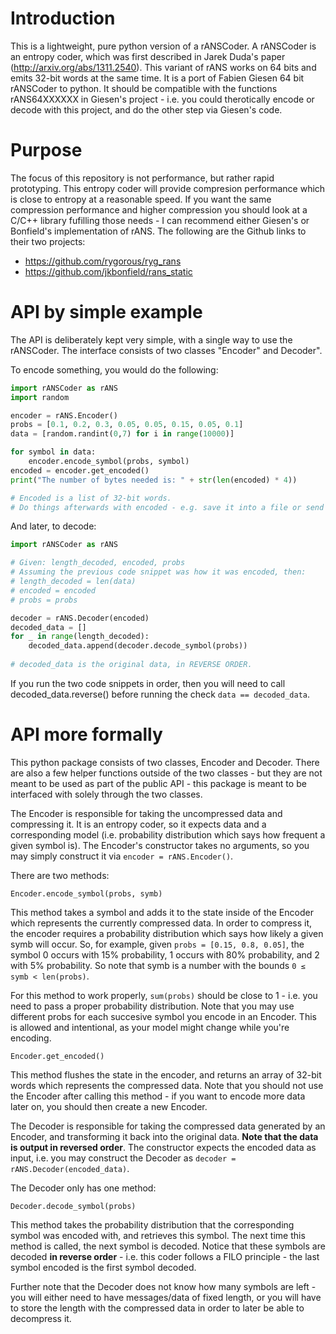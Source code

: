 # Introduction
This is a lightweight, pure python version of a rANSCoder. A rANSCoder is an entropy coder, which was first described in Jarek Duda's paper (http://arxiv.org/abs/1311.2540). This variant of rANS works on 64 bits and emits 32-bit words at the same time. It is a port of Fabien Giesen 64 bit rANSCoder to python. It should be compatible with the functions rANS64XXXXXX in Giesen's project - i.e. you could therotically encode or decode with this project, and do the other step via Giesen's code.

# Purpose

The focus of this repository is not performance, but rather rapid prototyping. This entropy coder will provide compresion performance which is close to entropy at a reasonable speed. If you want the same compression performance and higher compression you should look at a C/C++ library fufilling those needs - I can recommend either Giesen's or Bonfield's implementation of rANS. The following are the Github links to their two projects:

-    https://github.com/rygorous/ryg_rans
-    https://github.com/jkbonfield/rans_static

# API by simple example

The API is deliberately kept very simple, with a single way to use the rANSCoder. The interface consists of two classes "Encoder" and Decoder".

To encode something, you would do the following:

```python
import rANSCoder as rANS
import random

encoder = rANS.Encoder()
probs = [0.1, 0.2, 0.3, 0.05, 0.05, 0.15, 0.05, 0.1]
data = [random.randint(0,7) for i in range(10000)]

for symbol in data:
    encoder.encode_symbol(probs, symbol)
encoded = encoder.get_encoded()
print("The number of bytes needed is: " + str(len(encoded) * 4))

# Encoded is a list of 32-bit words.
# Do things afterwards with encoded - e.g. save it into a file or send it somewhere.
```

And later, to decode:

```python
import rANSCoder as rANS

# Given: length_decoded, encoded, probs
# Assuming the previous code snippet was how it was encoded, then:
# length_decoded = len(data) 
# encoded = encoded
# probs = probs

decoder = rANS.Decoder(encoded)
decoded_data = []
for _ in range(length_decoded):
    decoded_data.append(decoder.decode_symbol(probs))
    
# decoded_data is the original data, in REVERSE ORDER.
```

If you run the two code snippets in order, then you will need to call decoded_data.reverse() before running the check ```data == decoded_data```.

# API more formally

This python package consists of two classes, Encoder and Decoder. There are also a few helper functions outside of the two classes - but they are not meant to be used as part of the public API - this package is meant to be interfaced with solely through the two classes.

The Encoder is responsible for taking the uncompressed data and compressing it. It is an entropy coder, so it expects data and a corresponding model (i.e. probability distribution which says how frequent a given symbol is). The Encoder's constructor takes no arguments, so you may simply construct it via ```encoder = rANS.Encoder()```.

There are two methods:

```Encoder.encode_symbol(probs, symb)```

This method takes a symbol and adds it to the state inside of the Encoder which represents the currently compressed data. In order to compress it, the encoder requires a probability distribution which says how likely a given symb will occur. So, for example, given ```probs = [0.15, 0.8, 0.05]```, the symbol 0 occurs with 15% probability, 1 occurs with 80% probability, and 2 with 5% probability. So note that symb is a number with the bounds ```0 ≤ symb < len(probs)```.

For this method to work properly, ```sum(probs)``` should be close to 1 - i.e. you need to pass a proper probability distribution. Note that you may use different probs for each succesive symbol you encode in an Encoder. This is allowed and intentional, as your model might change while you're encoding.

```Encoder.get_encoded()```

This method flushes the state in the encoder, and returns an array of 32-bit words which represents the compressed data. Note that you should not use the Encoder after calling this method - if you want to encode more data later on, you should then create a new Encoder.

The Decoder is responsible for taking the compressed data generated by an Encoder, and transforming it back into the original data. **Note that the data is output in reversed order**. The constructor expects the encoded data as input, i.e. you may construct the Decoder as ```decoder = rANS.Decoder(encoded_data)```.

The Decoder only has one method:

```Decoder.decode_symbol(probs)```

This method takes the probability distribution that the corresponding symbol was encoded with, and retrieves this symbol. The next time this method is called, the next symbol is decoded. Notice that these symbols are decoded **in reverse order** - i.e. this coder follows a FILO principle - the last symbol encoded is the first symbol decoded.

Further note that the Decoder does not know how many symbols are left - you will either need to have messages/data of fixed length, or you will have to store the length with the compressed data in order to later be able to decompress it.
